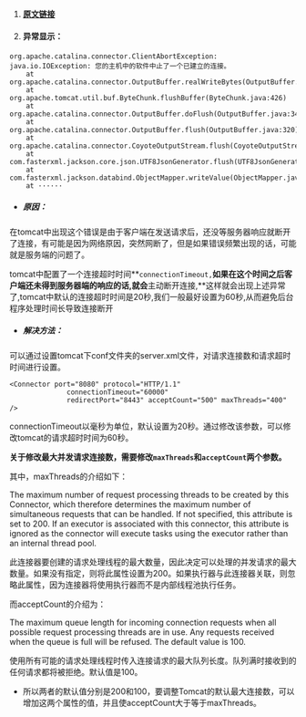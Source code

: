 1. #### [原文链接](https://blog.csdn.net/wujiandao000/article/details/79068100)
2. #### 异常显示：

```
org.apache.catalina.connector.ClientAbortException: java.io.IOException: 您的主机中的软件中止了一个已建立的连接。
	at org.apache.catalina.connector.OutputBuffer.realWriteBytes(OutputBuffer.java:396)
	at org.apache.tomcat.util.buf.ByteChunk.flushBuffer(ByteChunk.java:426)
	at org.apache.catalina.connector.OutputBuffer.doFlush(OutputBuffer.java:345)
	at org.apache.catalina.connector.OutputBuffer.flush(OutputBuffer.java:320)
	at org.apache.catalina.connector.CoyoteOutputStream.flush(CoyoteOutputStream.java:110)
	at com.fasterxml.jackson.core.json.UTF8JsonGenerator.flush(UTF8JsonGenerator.java:1022)
	at com.fasterxml.jackson.databind.ObjectMapper.writeValue(ObjectMapper.java:2376)
	at ······
```

* ##### 原因：

在tomcat中出现这个错误是由于客户端在发送请求后，还没等服务器响应就断开了连接，有可能是因为网络原因，突然网断了，但是如果错误频繁出现的话，可能就是服务端的问题了。

tomcat中配置了一个连接超时时间**`connectionTimeout,`**如果在这个时间之后客户端还未得到服务器端的响应的话,就会**主动断开连接,**这样就会出现上述异常了,tomcat中默认的连接超时时间是20秒,我们一般最好设置为60秒,从而避免后台程序处理时间长导致连接断开

* ##### 解决方法：

可以通过设置tomcat下conf文件夹的server.xml文件，对请求连接数和请求超时时间进行设置。

```
<Connector port="8080" protocol="HTTP/1.1"   
              connectionTimeout="60000"   
              redirectPort="8443" acceptCount="500" maxThreads="400" />  
```

connectionTimeout以毫秒为单位，默认设置为20秒。通过修改该参数，可以修改tomcat的请求超时时间为60秒。

**关于修改最大并发请求连接数，需要修改`maxThreads`和`acceptCount`两个参数。**

其中，maxThreads的介绍如下：

The maximum number of request processing threads to be created by this Connector, which therefore determines the maximum number of simultaneous requests that can be handled. If not specified, this attribute is set to 200. If an executor is associated with this connector, this attribute is ignored as the connector will execute tasks using the executor rather than an internal thread pool.

此连接器要创建的请求处理线程的最大数量，因此决定可以处理的并发请求的最大数量。如果没有指定，则将此属性设置为200。如果执行器与此连接器关联，则忽略此属性，因为连接器将使用执行器而不是内部线程池执行任务。

而acceptCount的介绍为：

The maximum queue length for incoming connection requests when all possible request processing threads are in use. Any requests received when the queue is full will be refused. The default value is 100.

使用所有可能的请求处理线程时传入连接请求的最大队列长度。队列满时接收到的任何请求都将被拒绝。默认值是100。

* 所以两者的默认值分别是200和100，要调整Tomcat的默认最大连接数，可以增加这两个属性的值，并且使acceptCount大于等于maxThreads。

